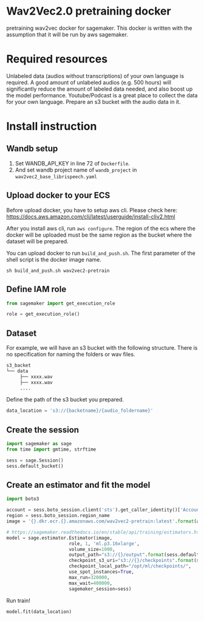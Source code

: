 # Wav2Vec2.0 pretraining docker

pretraining wav2vec docker for sagemaker.
This docker is written with the assumption that it will be run by aws sagemaker.

# Required resources

Unlabeled data (audios without transcriptions) of your own language is required.
A good amount of unlabeled audios (e.g. 500 hours) will significantly reduce the amount of labeled data needed, and also boost up the model performance. Youtube/Podcast is a great place to collect the data for your own language. Prepare an s3 bucket with the audio data in it.

# Install instruction

## Wandb setup

1. Set WANDB_API_KEY in line 72 of `Dockerfile`.
2. And set wandb project name of `wandb_project` in `wav2vec2_base_librispeech.yaml`

## Upload docker to your ECS

Before upload docker, you have to setup aws cli.
Please check here: https://docs.aws.amazon.com/cli/latest/userguide/install-cliv2.html

After you install aws cli, run `aws configure`.
The region of the ecs where the docker will be uploaded must be the same region as the bucket where the dataset will be prepared.

You can upload docker to run `build_and_push.sh`.
The first parameter of the shell script is the docker image name.

```shell
sh build_and_push.sh wav2vec2-pretrain
```

## Define IAM role

```python
from sagemaker import get_execution_role

role = get_execution_role()
```

## Dataset

For example, we will have an s3 bucket with the following structure. There is no specification for naming the folders or wav files.

```txt
s3_backet
└── data
     ├── xxxx.wav
     ├── xxxx.wav
     ....
```

Define the path of the s3 bucket you prepared.

```python
data_location = 's3://{backetname}/{audio_foldername}'
```

## Create the session

```python
import sagemaker as sage
from time import gmtime, strftime

sess = sage.Session()
sess.default_bucket()
```

## Create an estimator and fit the model

```python
import boto3

account = sess.boto_session.client('sts').get_caller_identity()['Account']
region = sess.boto_session.region_name
image = '{}.dkr.ecr.{}.amazonaws.com/wav2vec2-pretrain:latest'.format(account, region)

# https://sagemaker.readthedocs.io/en/stable/api/training/estimators.html
model = sage.estimator.Estimator(image,
                       role, 1, 'ml.p3.16xlarge',
                       volume_size=1000,
                       output_path="s3://{}/output".format(sess.default_bucket()),
                       checkpoint_s3_uri="s3://{}/checkpoints".format(sess.default_bucket()),
                       checkpoint_local_path="/opt/ml/checkpoints/",
                       use_spot_instances=True,
                       max_run=320000,
                       max_wait=400000,
                       sagemaker_session=sess)
```

Run train!

```python
model.fit(data_location)
```
